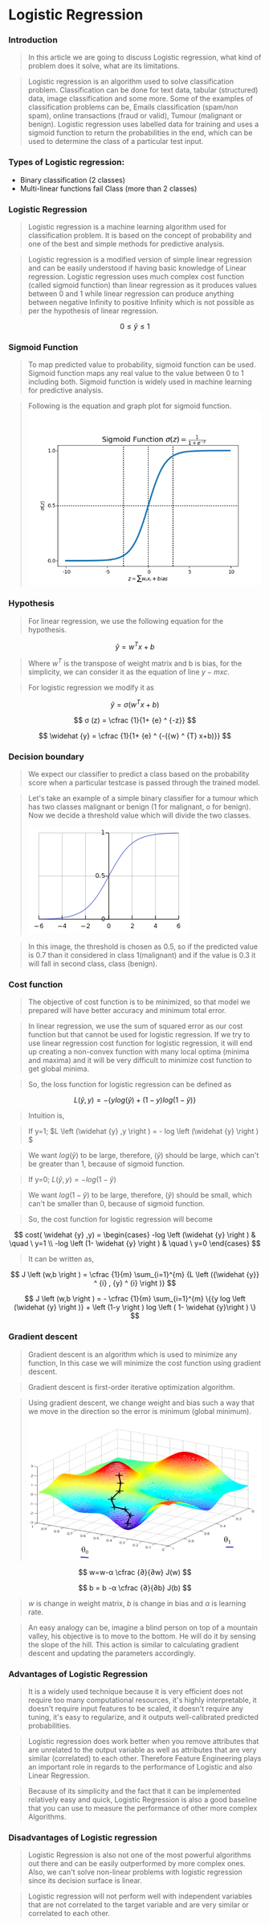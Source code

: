 # Logistic Regression

### Introduction

> In this article we are going to discuss Logistic regression, what kind of problem does it solve, what are its limitations.

> Logistic regression is an algorithm used to solve classification problem. Classification can be done for text data, tabular (structured) data, image classification and some more. Some of the examples of classification problems can be, Emails classification (spam/non spam), online transactions (fraud or valid), Tumour (malignant or benign). Logistic regression uses labelled data for training and uses a sigmoid function to return the probabilities in the end, which can be used to determine the class of a particular test input.

### Types of Logistic regression:

* Binary classification (2 classes)
* Multi-linear functions fail Class (more than 2 classes)

### Logistic Regression

> Logistic regression is a machine learning algorithm used for classification problem. It is based on the concept of probability and one of the best and simple methods for predictive analysis.

> Logistic regression is a modified version of simple linear regression and can be easily understood if having basic knowledge of Linear regression. Logistic regression uses much complex cost function (called sigmoid function) than linear regression as it produces values between 0 and 1 while linear regression can produce anything between negative Infinity to positive Infinity which is not possible as per the hypothesis of linear regression.

$$
0≤ \widehat{y} ≤1
$$

### Sigmoid Function

> To map predicted value to probability, sigmoid function can be used. Sigmoid function maps any real value to the value between 0 to 1 including both. Sigmoid function is widely used in machine learning for predictive analysis.

> Following is the equation and graph plot for sigmoid function.![sigmoid](image/sigmoid.png)

### Hypothesis

> For linear regression, we use the following equation for the hypothesis.

$$
\widehat{y} = {w} ^ {T} x+b
$$

> Where ${w} ^ {T}$ is the transpose of weight matrix and b is bias, for the simplicity, we can consider it as the equation of line $y-mx c$.

> For logistic regression we modify it as

$$
\widehat {y} = σ( {w} ^ {T} x+b )
$$

$$
σ (z) =  \cfrac {1}{1+ {e} ^ {-z}}
$$

$$
\widehat {y} =   \cfrac {1}{1+ {e} ^ {-({w} ^ {T} x+b)}}
$$

### Decision boundary

> We expect our classifier to predict a class based on the probability score when a particular testcase is passed through the trained model.

> Let's take an example of a simple binary classifier for a tumour which has two classes malignant or benign (1 for malignant, o for benign). Now we decide a threshold value which will divide the two classes.
>
> ![decision](image/decision.png)

> In this image, the threshold is chosen as 0.5, so if the predicted value is 0.7 than it considered in class 1(malignant) and if the value is 0.3 it will fall in second class, class (benign).

### Cost function

> The objective of cost function is to be minimized, so that model we prepared will have better accuracy and minimum total error.

> In linear regression, we use the sum of squared error as our cost function but that cannot be used for logistic regression. If we try to use linear regression cost function for logistic regression, it will end up creating a non-convex function with many local optima (minima and maxima) and it will be very difficult to minimize cost function to get global minima.

> So, the loss function for logistic regression can be defined as

$$
L\left(\widehat {y}, y \right) =-\{ylog \left(\widehat {y} \right) + \left( 1-y \right) log {\left (1- \widehat {y} \right )} \}
$$

> Intuition is,

> If y=1; $L \left (\widehat {y} ,y \right ) =  - log \left (\widehat {y} \right ) $

> We want $log \left (\widehat {y} \right )$ to be large, therefore, $\left (\widehat {y} \right )$ should be large, which can't be greater than 1, because of sigmoid function.

> If y=0; $L \left (\widehat {y} ,y \right ) = -   log \left (1- \widehat {y} \right )$

> We want $log \left (1- \widehat {y} \right )$ to be large, therefore, $\left (\widehat {y} \right )$ should be small, which can't be smaller than 0, because of sigmoid function.

> So, the cost function for logistic regression will become

$$
cost( \widehat {y} ,y) =
  \begin{cases}
     -log \left (\widehat {y} \right )       & \quad \ y=1 \\
     -log \left (1- \widehat {y} \right )  & \quad \ y=0
  \end{cases}
$$

> It can be written as,

$$
J \left (w,b \right ) =  \cfrac {1}{m} \sum_{i=1}^{m} {L \left ({\widehat {y}} ^ {i} , {y} ^ {i} \right )}
$$

$$
J \left (w,b \right ) = -  \cfrac {1}{m} \sum_{i=1}^{m} \{{y log \left (\widehat {y} \right )} + \left (1-y \right ) log \left ( 1- \widehat {y}\right ) \}
$$

### Gradient descent

> Gradient descent is an algorithm which is used to minimize any function, In this case we will minimize the cost function using gradient descent.

> Gradient descent is first-order iterative optimization algorithm.

> Using gradient descent, we change weight and bias such a way that we move in the direction so the error is minimum (global minimum).
> ![gradient](image/gradient.png)

$$
w=w-α \cfrac {∂}{∂w} J(w)
$$

$$
b = b -α \cfrac {∂}{∂b} J(b)
$$

> $w$ is change in weight matrix, $b$ is change in bias and $α$ is learning rate.

> An easy analogy can be, imagine a blind person on top of a mountain valley, his objective is to move to the bottom. He will do it by sensing the slope of the hill. This action is similar to calculating gradient descent and updating the parameters accordingly.

### Advantages of Logistic Regression

> It is a widely used technique because it is very efficient does not require too many computational resources, it's highly interpretable, it doesn't require input features to be scaled, it doesn't require any tuning, it's easy to regularize, and it outputs well-calibrated predicted probabilities.

> Logistic regression does work better when you remove attributes that are unrelated to the output variable as well as attributes that are very similar (correlated) to each other. Therefore Feature Engineering plays an important role in regards to the performance of Logistic and also Linear Regression.

> Because of its simplicity and the fact that it can be implemented relatively easy and quick, Logistic Regression is also a good baseline that you can use to measure the performance of other more complex Algorithms.

### Disadvantages of Logistic regression

> Logistic Regression is also not one of the most powerful algorithms out there and can be easily outperformed by more complex ones. Also, we can't solve non-linear problems with logistic regression since its decision surface is linear.

> Logistic regression will not perform well with independent variables that are not correlated to the target variable and are very similar or correlated to each other.
